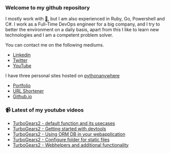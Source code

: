 ### Welcome to my github repository

I mostly work with [:snake:](https://www.python.org/), but I am also experienced in Ruby, Go, Powershell and C#. I work as a Full-Time DevOps engineer for a big company, and I try to better the environment on a daily basis, apart from this I like to learn new technologies and I am a competent problem solver.

You can contact me on the following mediums.
- [Linkedin](https://www.linkedin.com/in/r3ap3rpy)
- [Twitter](https://twitter.com/r3ap3rpy)
- [YouTube](https://www.youtube.com/channel/UC1qkMXH8d2I9DDAtBSeEHqg)

I have three personal sites hosted on [pythonanywhere](https://www.pythonanywhere.com/)
- [Portfolio](http://r3ap3rpy.pythonanywhere.com/)
- [URL Shortener](http://shortenpy.pythonanywhere.com/)
- [Github.io](https://r3ap3rpy.github.io/)

### :video_camera: Latest of my youtube videos
<!-- YOUTUBE:START -->
- [TurboGears2 - default function and its usecases](https://www.youtube.com/watch?v=TiIZmX42jUE)
- [TurboGears2 - Getting started with devtools](https://www.youtube.com/watch?v=PtdyApyD4Fg)
- [TurboGears2 - Using ORM DB in your webapplication](https://www.youtube.com/watch?v=fYIN5As2aGQ)
- [TurboGears2 - Configure folder for static files](https://www.youtube.com/watch?v=Vjtx3o4BFhs)
- [TurboGears2 - Webhelpers and additional functionality](https://www.youtube.com/watch?v=VyPPGGtGCfo)
<!-- YOUTUBE:END -->

